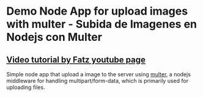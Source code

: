 # Demo Node App for upload images with multer - Subida de Imagenes en Nodejs con Multer

## [Video tutorial by Fatz youtube page](https://www.youtube.com/watch?v=0BWzZ6c8z-g)

Simple node app that upload a image to the server using [multer](https://github.com/expressjs/multer), a nodejs middleware for handling multipart/form-data, which is primarily used for uploading files.
